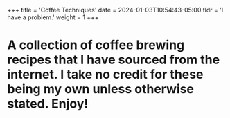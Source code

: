 +++
title = 'Coffee Techniques'
date = 2024-01-03T10:54:43-05:00
tldr = 'I have a problem.'
weight = 1
+++
# A collection of coffee brewing recipes that I have sourced from the internet. I take no credit for these being my own unless otherwise stated. Enjoy!

